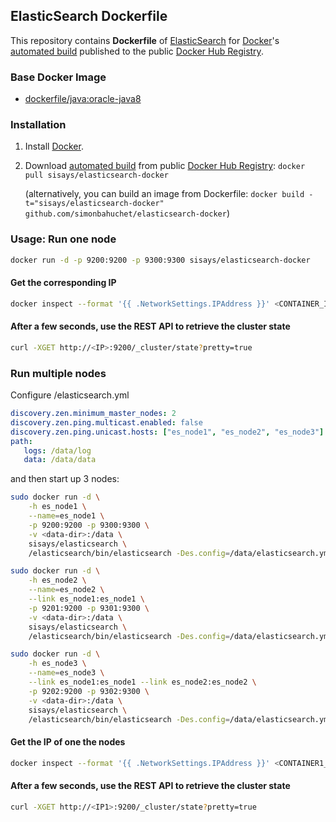 ## ElasticSearch Dockerfile


This repository contains **Dockerfile** of [ElasticSearch](http://www.elasticsearch.org/) for [Docker](https://www.docker.com/)'s [automated build](https://registry.hub.docker.com/u/sisays/elasticsearch/) published to the public [Docker Hub Registry](https://registry.hub.docker.com/).


### Base Docker Image

* [dockerfile/java:oracle-java8](http://dockerfile.github.io/#/java)


### Installation

1. Install [Docker](https://www.docker.com/).

2. Download [automated build](https://registry.hub.docker.com/u/sisays/elasticsearch-docker/) from public [Docker Hub Registry](https://registry.hub.docker.com/): `docker pull sisays/elasticsearch-docker`

   (alternatively, you can build an image from Dockerfile: `docker build -t="sisays/elasticsearch-docker" github.com/simonbahuchet/elasticsearch-docker`)


### Usage: Run one node

```sh
docker run -d -p 9200:9200 -p 9300:9300 sisays/elasticsearch-docker
```

#### Get the corresponding IP
	
```sh
docker inspect --format '{{ .NetworkSettings.IPAddress }}' <CONTAINER_ID>
```
	
#### After a few seconds, use the REST API to retrieve the cluster state

```sh
curl -XGET http://<IP>:9200/_cluster/state?pretty=true
```	
	
### Run multiple nodes
	
Configure <data-dir>/elasticsearch.yml

```yml
discovery.zen.minimum_master_nodes: 2
discovery.zen.ping.multicast.enabled: false
discovery.zen.ping.unicast.hosts: ["es_node1", "es_node2", "es_node3"]
path:
   logs: /data/log
   data: /data/data
```

and then start up 3 nodes:
	
```sh
sudo docker run -d \
	-h es_node1 \
	--name=es_node1 \
	-p 9200:9200 -p 9300:9300 \
	-v <data-dir>:/data \
	sisays/elasticsearch \
	/elasticsearch/bin/elasticsearch -Des.config=/data/elasticsearch.yml
```

```sh
sudo docker run -d \
	-h es_node2 \
	--name=es_node2 \
	--link es_node1:es_node1 \
	-p 9201:9200 -p 9301:9300 \
	-v <data-dir>:/data \
	sisays/elasticsearch \
	/elasticsearch/bin/elasticsearch -Des.config=/data/elasticsearch.yml
```

```sh
sudo docker run -d \
	-h es_node3 \
	--name=es_node3 \
	--link es_node1:es_node1 --link es_node2:es_node2 \
	-p 9202:9200 -p 9302:9300 \
	-v <data-dir>:/data \
	sisays/elasticsearch \
	/elasticsearch/bin/elasticsearch -Des.config=/data/elasticsearch.yml
```

#### Get the IP of one the nodes
	
```sh
docker inspect --format '{{ .NetworkSettings.IPAddress }}' <CONTAINER1_ID>
```
	
#### After a few seconds, use the REST API to retrieve the cluster state
	
```sh
curl -XGET http://<IP1>:9200/_cluster/state?pretty=true
```